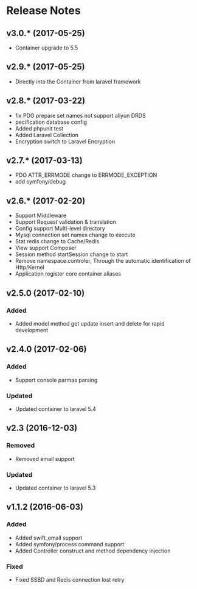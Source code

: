 # Release Notes
## v3.0.* (2017-05-25)
- Container upgrade to 5.5

## v2.9.* (2017-05-25)
- Directly into the Container from laravel framework

## v2.8.* (2017-03-22)
- fix PDO prepare set names not support aliyun DRDS
- pecification database config
- Added phpunit test
- Added Laravel Collection
- Encryption switch to Laravel Encryption

## v2.7.* (2017-03-13)
- PDO ATTR_ERRMODE change to ERRMODE_EXCEPTION
- add symfony/debug

## v2.6.* (2017-02-20)

- Support Middleware
- Support Request validation & translation
- Config support Multi-level directory 
- Mysql connection set names change to execute
- Stat redis change to Cache/Redis
- View support Composer
- Session method startSession change to start
- Remove namespace.controler, Through the automatic identification of Http/Kernel
- Application register core container aliases

## v2.5.0 (2017-02-10)

### Added
- Added model method get update insert and delete for rapid development

## v2.4.0 (2017-02-06)

### Added
- Support console parmas parsing

### Updated
- Updated container to laravel 5.4

## v2.3 (2016-12-03)

### Removed
- Removed email support

### Updated
- Updated container to laravel 5.3

## v1.1.2 (2016-06-03)

### Added
- Added swift_email support
- Added symfony/process command support
- Added Controller construct and method dependency injection

### Fixed
- Fixed SSBD and Redis connection lost retry
